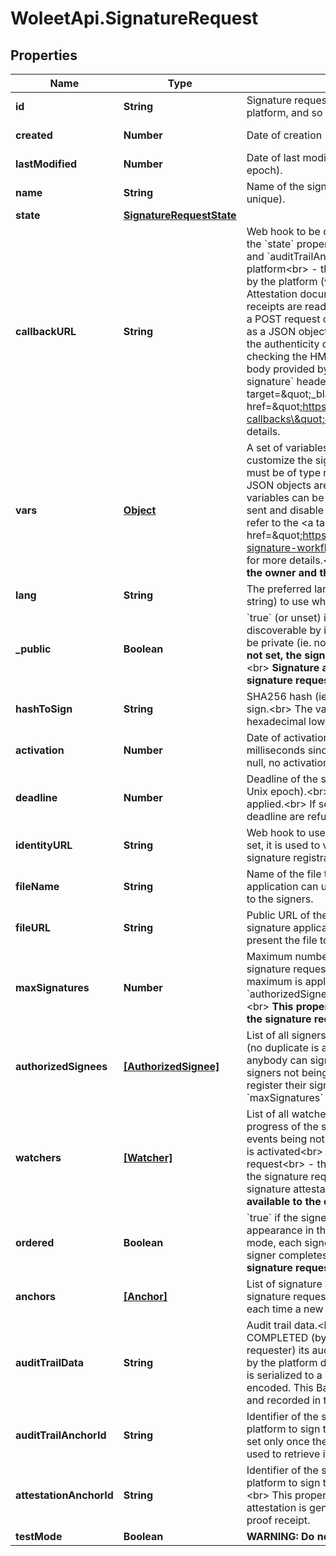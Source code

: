 # WoleetApi.SignatureRequest

## Properties

Name | Type | Description | Notes
------------ | ------------- | ------------- | -------------
**id** | **String** | Signature request identifier. It is allocated by the platform, and so must not be provided at creation time. | [optional] [readonly] 
**created** | **Number** | Date of creation (in milliseconds since Unix epoch). | [optional] [readonly] 
**lastModified** | **Number** | Date of last modification (in milliseconds since Unix epoch). | [optional] [readonly] 
**name** | **String** | Name of the signature request (doesn&#39;t need to be unique). | 
**state** | [**SignatureRequestState**](SignatureRequestState.md) |  | [optional] 
**callbackURL** | **String** | Web hook to be called by the platform whenever:&lt;br&gt; - the &#x60;state&#x60; property changes&lt;br&gt; - the &#x60;auditTrialData&#x60; and &#x60;auditTrailAnchorId&#x60; properties are set by the platform&lt;br&gt; - the &#x60;attestationAnchorId&#x60; property is set by the platform (which implies that the Signature Attestation document and all the proof of signature receipts are ready to download)&lt;br&gt; the platform does a POST request on this URL with the signature request as a JSON object in the request body.&lt;br&gt; Verifying the authenticity of the callback can be done by checking the HMAC-SHA1 signature of the request body provided by the platform in the &#x60;x-woleet-signature&#x60; header.&lt;br&gt; Please refer to the &lt;a target&#x3D;\&quot;_blank\&quot; href&#x3D;\&quot;https://doc.woleet.io/reference#using-callbacks\&quot;&gt;documentation&lt;/a&gt; for more details.  | [optional] 
**vars** | [**Object**](.md) | A set of variables (key/value pairs) that can be used to customize the signature request workflow.&lt;br&gt; Values must be of type null, boolean, string or number: nested JSON objects are not allowed.&lt;br&gt; In particular, these variables can be used to customize the various email sent and disable some of these emails.&lt;br&gt; Please refer to the &lt;a target&#x3D;\&quot;_blank\&quot; href&#x3D;\&quot;https://doc.woleet.io/reference#customize-signature-workflow\&quot;&gt;documentation&lt;/a&gt; for more details.&lt;br&gt; **This property is only available to the owner and the signers of the signature request.**  | [optional] 
**lang** | **String** | The preferred language (provided as an ISO 639-1 string) to use when emailing the signers. | [optional] 
**_public** | **Boolean** | &#x60;true&#x60; (or unset) if the signature request is public (ie. discoverable by its &#x60;hashToSign&#x60;).&lt;br&gt; &#x60;false&#x60; if it must be private (ie. not discoverable).&lt;br&gt; **If this property is not set, the signature request is public by default.**&lt;br&gt; **Signature anchors created in the scope of a signature request inherit from its &#x60;public&#x60; property.**  | [optional] 
**hashToSign** | **String** | SHA256 hash (ie. the fingerprint) of the original file to sign.&lt;br&gt; The value must be provided as an hexadecimal lowercase string.  | 
**activation** | **Number** | Date of activation of the signature request (in milliseconds since Unix epoch).&lt;br&gt; When not set or null, no activation date is applied.  | [optional] 
**deadline** | **Number** | Deadline of the signature request (in milliseconds since Unix epoch).&lt;br&gt; When not set or null, no deadline is applied.&lt;br&gt; If set, signatures registered after the deadline are refused.  | [optional] 
**identityURL** | **String** | Web hook to use to verify the signers&#39; identity.&lt;br&gt; If set, it is used to verify the identity of the signers at signature registration time.  | [optional] 
**fileName** | **String** | Name of the file to sign.&lt;br&gt; If set, the signature application can use it to give an indication about the file to the signers.  | [optional] 
**fileURL** | **String** | Public URL of the original file to sign.&lt;br&gt; If set, the signature application can use it to download and present the file to the signers.  | [optional] 
**maxSignatures** | **Number** | Maximum number of signatures to accept for this signature request.&lt;br&gt; When not set or null, no maximum is applied.&lt;br&gt; This property and the &#x60;authorizedSignees&#x60; property are mutually exclusive.&lt;br&gt; **This property is only available to the owner of the signature request.**  | [optional] 
**authorizedSignees** | [**[AuthorizedSignee]**](AuthorizedSignee.md) | List of all signers authorized to register their signature (no duplicate is authorized).&lt;br&gt; When not set or null, anybody can sign the signature request.&lt;br&gt; If set, signers not being part of this list are not allowed to register their signature.&lt;br&gt; This property and the &#x60;maxSignatures&#x60; property are mutually exclusive.  | [optional] 
**watchers** | [**[Watcher]**](Watcher.md) | List of all watchers to notify by email about the progress of the signature request.&lt;br&gt; The set of events being notified are:&lt;br&gt; - the signature request is activated&lt;br&gt; - a signer signs the signature request&lt;br&gt; - the signature request is canceled&lt;br&gt; - the signature request is closed or completed and the signature attestation is ready **This property is only available to the owner of the signature request.**  | [optional] 
**ordered** | **Boolean** | &#x60;true&#x60; if the signers must sign in their order of appearance in the &#x60;authorizedSignees&#x60; list.&lt;br&gt; In this mode, each signer is notified only when the previous signer completes his signature.&lt;br&gt; **Only stateful signature request can be ordered.**  | [optional] 
**anchors** | [**[Anchor]**](Anchor.md) | List of signature anchors created in the scope of this signature request&lt;br&gt; A signature anchor is created each time a new signature is registered.  | [optional] [readonly] 
**auditTrailData** | **String** | Audit trail data.&lt;br&gt; When the signature request is COMPLETED (by the platform) or CLOSED (by the requester) its audit trail (ie. the list of events recorded by the platform during the signature request workflow) is serialized to a JSON array of objects and Base64 encoded. This Base64 data is signed by the platform and recorded in this property.  | [optional] [readonly] 
**auditTrailAnchorId** | **String** | Identifier of the signature anchor created by the platform to sign the audit trail data.&lt;br&gt; This property is set only once the audit trail is generated and can be used to retrieve its proof receipt.  | [optional] [readonly] 
**attestationAnchorId** | **String** | Identifier of the signature anchor created by the platform to sign the Signature Attestation document.&lt;br&gt; This property is set only once the signature attestation is generated and can be used to retrieve its proof receipt.  | [optional] [readonly] 
**testMode** | **Boolean** | **WARNING: Do not use (test purpose only).**  | [optional] 


